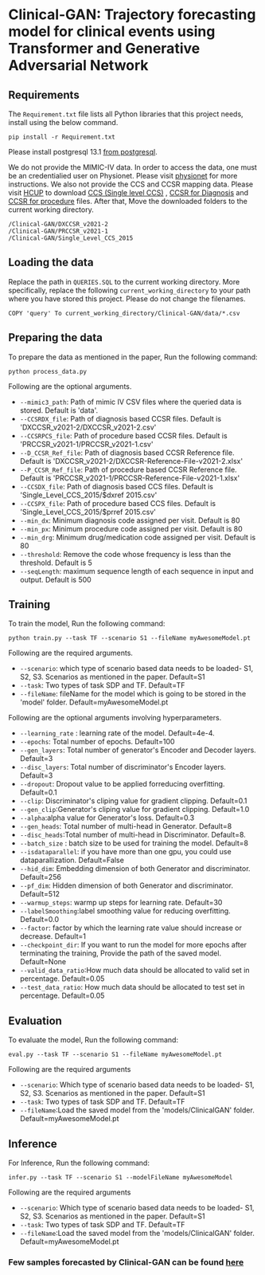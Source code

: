 # Clinical-GAN: Trajectory forecasting model for clinical events using Transformer and Generative Adversarial Network

## Requirements

The `Requirement.txt` file  lists all Python libraries that this project needs, install using the below command.

```
pip install -r Requirement.txt
```
Please install postgresql 13.1 [from postgresql](https://www.postgresql.org/download/). 

We do not provide the MIMIC-IV data. In order to access the data, one must be an credentialied user on Physionet. Please visit  [physionet](https://mimic.mit.edu/docs/gettingstarted/) for more instructions.
We also not provide the CCS and CCSR mapping data. Please visit [HCUP](https://www.hcup-us.ahrq.gov/) to download [CCS (Single level CCS)](https://www.hcup-us.ahrq.gov/toolssoftware/ccs/ccs.jsp) , [CCSR for Diagnosis](https://www.hcup-us.ahrq.gov/toolssoftware/ccsr/dxccsr.jsp)  and [CCSR for procedure](https://www.hcup-us.ahrq.gov/toolssoftware/ccsr/prccsr.jsp) files. After that, Move the downloaded folders to the current working directory.
```
/Clinical-GAN/DXCCSR_v2021-2
/Clinical-GAN/PRCCSR_v2021-1
/Clinical-GAN/Single_Level_CCS_2015
```


## Loading the data

Replace the path in  `QUERIES.SQL` to the current working directory. More specifically, replace the following `current_working_directory` to your path where you have stored this project.
Please do not change the filenames.

```
COPY 'query' To current_working_directory/Clinical-GAN/data/*.csv
```

## Preparing the data

To prepare the data as mentioned in the paper, Run the following command:

```
python process_data.py
```
Following are the optional arguments.

- `--mimic3_path`: Path of mimic IV CSV files where the queried data is stored. Default is 'data'.
- `--CCSRDX_file`: Path of diagnosis based CCSR files. Default is 'DXCCSR_v2021-2/DXCCSR_v2021-2.csv'
- `--CCSRPCS_file`: Path of procedure based CCSR files. Default is 'PRCCSR_v2021-1/PRCCSR_v2021-1.csv'
- `--D_CCSR_Ref_file`: Path of diagnosis based CCSR Reference file. Default is 'DXCCSR_v2021-2/DXCCSR-Reference-File-v2021-2.xlsx'
- `--P_CCSR_Ref_file`: Path of procedure based CCSR Reference file. Default is 'PRCCSR_v2021-1/PRCCSR-Reference-File-v2021-1.xlsx'
- `--CCSDX_file`: Path of diagnosis based CCS files. Default is 'Single_Level_CCS_2015/$dxref 2015.csv'
- `--CCSPX_file`: Path of procedure based CCS files. Default is 'Single_Level_CCS_2015/$prref 2015.csv'
- `--min_dx`: Minimum diagnosis code assigned per visit. Default is 80
- `--min_px`: Minimum procedure code assigned per visit. Default is 80
- `--min_drg`: Minimum drug/medication code assigned per visit. Default is 80
- `--threshold`: Remove the code whose frequency  is less than the threshold. Default is 5
- `--seqLength`: maximum sequence length of each sequence in input and output. Default is 500

## Training

To train the model, Run the following command:

```
python train.py --task TF --scenario S1 --fileName myAwesomeModel.pt
```
Following are the required arguments.
- `--scenario`: which type of scenario based data needs to be loaded- S1, S2, S3. Scenarios as mentioned in the paper. Default=S1
- `--task`: Two types of task SDP and TF. Default=TF
- `--fileName`: fileName for the model which is going to be stored in the 'model' folder. Default=myAwesomeModel.pt

Following are the optional arguments involving hyperparameters.
- `--learning_rate` : learning rate of the model. Default=4e-4.
- `--epochs`: Total number of epochs. Default=100
- `--gen_layers`: Total number of generator's Encoder and Decoder layers. Default=3
- `--disc_layers`: Total number of discriminator's Encoder layers. Default=3
- `--dropout`: Dropout value to be applied forreducing overfitting. Default=0.1
- `--clip`: Discriminator's cliping value for gradient clipping. Default=0.1
- `--gen_clip`:Generator's cliping value for gradient clipping. Default=1.0
- `--alpha`:alpha value for Generator's loss. Default=0.3
- `--gen_heads`: Total number of multi-head in Generator. Default=8
- `--disc_heads`:Total number of multi-head in Discriminator. Default=8.
- `--batch_size` : batch size to be used for training the model. Default=8
- `--isdataparallel`: if you have more than one gpu, you could use dataparallization. Default=False
- `--hid_dim`: Embedding dimension of both Generator and discriminator. Default=256
- `--pf_dim`: Hidden dimension of both Generator and discriminator. Default=512
- `--warmup_steps`: warmp up steps for learning rate. Default=30
- `--labelSmoothing`:label smoothing value for reducing overfitting. Default=0.0
- `--factor`: factor by which the learning rate value should increase or decrease. Default=1
- `--checkpoint_dir`: If you want to run the model for more epochs after terminating the training, Provide the path of the saved model. Default=None
- `--valid_data_ratio`:How much data should be allocated to valid set in percentage. Default=0.05
- `--test_data_ratio`: How much data should be allocated to test set in percentage. Default=0.05

## Evaluation

To evaluate the model, Run the following command:

```
eval.py --task TF --scenario S1 --fileName myAwesomeModel.pt
```
Following are the required arguments

- `--scenario`: Which type of scenario based data needs to be loaded- S1, S2, S3. Scenarios as mentioned in the paper. Default=S1
- `--task`: Two types of task SDP and TF. Default=TF
- `--fileName`:Load the saved model from the 'models/ClinicalGAN' folder. Default=myAwesomeModel.pt

## Inference

For Inference, Run the following command:

```
infer.py --task TF --scenario S1 --modelFileName myAwesomeModel
```
Following are the required arguments

- `--scenario`: Which type of scenario based data needs to be loaded- S1, S2, S3. Scenarios as mentioned in the paper. Default=S1
- `--task`: Two types of task SDP and TF. Default=TF
- `--fileName`:Load the saved model from the 'models/ClinicalGAN' folder. Default=myAwesomeModel.pt

### Few samples forecasted by Clinical-GAN can be found [here](Examples.md)
